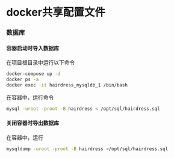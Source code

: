 # docker共享配置文件

### 数据库
#### 容器启动时导入数据库
在项目根目录中运行以下命令
```bash
docker-compose up -d
docker ps -a
docker exec -it hairdress_mysqldb_1 /bin/bash
```

在容器中，运行命令
```bash
mysql -uroot -proot -B hairdress < /opt/sql/hairdress.sql
```

#### 关闭容器时导出数据库
在容器中，运行
```bash
mysqldump -uroot -proot -B hairdress >/opt/sql/hairdress.sql
``` 